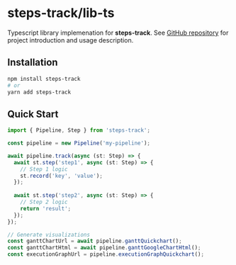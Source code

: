 # steps-track/lib-ts

Typescript library implemenation for **steps-track**. See [GitHub repository](https://github.com/lokwkin/steps-track#readme) for project introduction and usage description.

## Installation

```bash
npm install steps-track
# or
yarn add steps-track
```

## Quick Start

```typescript
import { Pipeline, Step } from 'steps-track';

const pipeline = new Pipeline('my-pipeline');

await pipeline.track(async (st: Step) => {
  await st.step('step1', async (st: Step) => {
    // Step 1 logic
    st.record('key', 'value');
  });
  
  await st.step('step2', async (st: Step) => {
    // Step 2 logic
    return 'result';
  });
});

// Generate visualizations
const ganttChartUrl = await pipeline.ganttQuickchart();
const ganttChartHtml = await pipeline.ganttGoogleChartHtml();
const executionGraphUrl = pipeline.executionGraphQuickchart();
```
